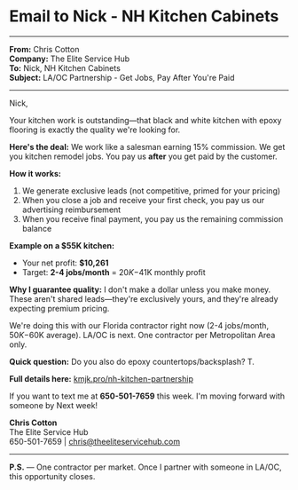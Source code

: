 # Email to Nick - NH Kitchen Cabinets

---

**From:** Chris Cotton  
**Company:** The Elite Service Hub  
**To:** Nick, NH Kitchen Cabinets  
**Subject:** LA/OC Partnership - Get Jobs, Pay After You're Paid

---

Nick,

Your kitchen work is outstanding—that black and white kitchen with epoxy flooring is exactly the quality we're looking for.

**Here's the deal:** We work like a salesman earning 15% commission. We get you kitchen remodel jobs. You pay us **after** you get paid by the customer.

**How it works:**
1. We generate exclusive leads (not competitive, primed for your pricing)
2. When you close a job and receive your first check, you pay us our advertising reimbursement
3. When you receive final payment, you pay us the remaining commission balance

**Example on a $55K kitchen:**
- Your net profit: **$10,261**
- Target: **2-4 jobs/month** = $20K-$41K monthly profit

**Why I guarantee quality:** I don't make a dollar unless you make money. These aren't shared leads—they're exclusively yours, and they're already expecting premium pricing.

We're doing this with our Florida contractor right now (2-4 jobs/month, $50K-$60K average). LA/OC is next. One contractor per Metropolitan Area only.

**Quick question:** Do you also do epoxy countertops/backsplash? T.


**Full details here:** [kmjk.pro/nh-kitchen-partnership](http://kmjk.pro/nh-kitchen-partnership)

If you want to text me at **650-501-7659** this week. I'm moving forward with someone by Next week!

**Chris Cotton**  
The Elite Service Hub  
650-501-7659 | chris@theeliteservicehub.com

---

**P.S.** — One contractor per market. Once I partner with someone in LA/OC, this opportunity closes.
